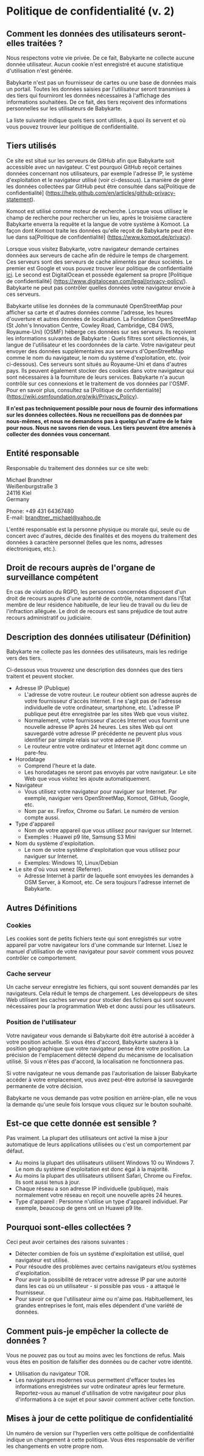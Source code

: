 # Politique de confidentialité (v. 2)

## Comment les données des utilisateurs seront-elles traitées ?
Nous respectons votre vie privée. De ce fait, Babykarte ne collecte aucune donnée utilisateur. Aucun cookie n'est enregistré et aucune statistique d'utilisation n'est générée.

Babykarte n'est pas un fournisseur de cartes ou une base de données mais un portail. Toutes les données saisies par l'utilisateur seront transmises à des tiers qui fourniront les données nécessaires à l'affichage des informations souhaitées. De ce fait, des tiers reçoivent des informations personnelles sur les utilisateurs de Babykarte.

La liste suivante indique quels tiers sont utilisés, à quoi ils servent et où vous pouvez trouver leur politique de confidentialité.

## Tiers utilisés
Ce site est situé sur les serveurs de GitHub afin que Babykarte soit accessible avec un navigateur. C'est pourquoi GitHub reçoit certaines données concernant nos utilisateurs, par exemple l'adresse IP, le système d'exploitation et le navigateur utilisé (voir ci-dessous). La manière de gérer les données collectées par GitHub peut être consultée dans sa[Politique de confidentialité] (https://help.github.com/en/articles/github-privacy-statement).

Komoot est utilisé comme moteur de recherche. Lorsque vous utilisez le champ de recherche pour rechercher un lieu, après le troisième caractère Babykarte enverra la requête et la langue de votre système à Komoot. La façon dont Komoot traite les données qu'elle reçoit de Babykarte peut être lue dans sa[Politique de confidentialité] (https://www.komoot.de/privacy).

Lorsque vous visitez Babykarte, votre navigateur demande certaines données aux serveurs de cache afin de réduire le temps de chargement. Ces serveurs sont des serveurs de cache alimentés par deux sociétés. Le premier est Google et vous pouvez trouver leur politique de confidentialité [ici](https://policies.google.com/privacy#infocollect). Le second est DigitalOcean et possède également sa propre [Politique de confidentialité] (https://www.digitalocean.com/legal/privacy-policy/). Babykarte ne peut pas contrôler quelles données votre navigateur envoie à ces serveurs.

Babykarte utilise les données de la communauté OpenStreetMap pour afficher sa carte et d'autres données comme l'adresse, les heures d'ouverture et autres données de localisation. La Fondation OpenStreetMap (St John's Innovation Centre, Cowley Road, Cambridge, CB4 0WS, Royaume-Uni) (OSMF) héberge ces données sur ses serveurs. Ils reçoivent les informations suivantes de Babykarte : Quels filtres sont sélectionnés, la langue de l'utilisateur et les coordonnées de la carte. Votre navigateur peut envoyer des données supplémentaires aux serveurs d'OpenStreetMap comme le nom du navigateur, le nom du système d'exploitation, etc. (voir ci-dessous). Ces serveurs sont situés au Royaume-Uni et dans d'autres pays. Ils peuvent également stocker des cookies dans votre navigateur qui sont nécessaires à la fourniture de leurs services. Babykarte n'a aucun contrôle sur ces connexions et le traitement de vos données par l'OSMF. Pour en savoir plus, consultez sa [Politique de confidentialité] (https://wiki.osmfoundation.org/wiki/Privacy_Policy).

**Il n'est pas techniquement possible pour nous de fournir des informations sur les données collectées. Nous ne recueillons pas de données par nous-mêmes, et nous ne demandons pas à quelqu'un d'autre de le faire pour nous. Nous ne savons rien de vous. Les tiers peuvent être amenés à collecter des données vous concernant**.

## Entité responsable

Responsable du traitement des données sur ce site web:  

Michael Brandtner  
Weißenburgstraße 3  
24116 Kiel  
Germany  

Phone: +49 431 64367480  
E-mail: brandtner_michael@yahoo.de  

L'entité responsable est la personne physique ou morale qui, seule ou de concert avec d'autres, décide des finalités et des moyens du traitement des données à caractère personnel (telles que les noms, adresses électroniques, etc.).

## Droit de recours auprès de l'organe de surveillance compétent
En cas de violation du RGPD, les personnes concernées disposent d'un droit de recours auprès d'une autorité de contrôle, notamment dans l'État membre de leur résidence habituelle, de leur lieu de travail ou du lieu de l'infraction alléguée. Le droit de recours est sans préjudice de tout autre recours administratif ou judiciaire.

## Description des données utilisateur (Définition)
Babykarte ne collecte pas les données des utilisateurs, mais les redirige vers des tiers.

Ci-dessous vous trouverez une description des données que des tiers traitent et peuvent stocker.

- Adresse IP (Publique)
  - L'adresse de votre routeur. Le routeur obtient son adresse auprès de votre fournisseur d'accès Internet. Il ne s'agit pas de l'adresse individuelle de votre ordinateur, smartphone, etc. L'adresse IP publique peut être enregistrée par les sites Web que vous visitez.
  - Normalement, votre fournisseur d'accès Internet vous fournit une nouvelle adresse IP après 24 heures. Les sites Web qui ont sauvegardé votre adresse IP précédente ne peuvent plus vous identifier par simple relais sur votre adresse IP.
  - Le routeur entre votre ordinateur et Internet agit donc comme un pare-feu.
- Horodatage
  - Comprend l'heure et la date.
  - Les horodatages ne seront pas envoyés par votre navigateur. Le site Web que vous visitez les ajoute automatiquement.
- Navigateur
  - Vous utilisez votre navigateur pour naviguer sur Internet. Par exemple, naviguer vers OpenStreetMap, Komoot, GitHub, Google, etc.
  - Nom par ex. Firefox, Chrome ou Safari. Le numéro de version compte aussi.
- Type d'appareil
  - Nom de votre appareil que vous utilisez pour naviguer sur Internet.
  - Exemples : Huawei p9 lite, Samsung S3 Mini
- Nom du système d'exploitation.
  - Le nom de votre système d'exploitation que vous utilisez pour naviguer sur Internet.
  - Exemples: Windows 10, Linux/Debian
- Le site d'où vous venez (Referrer).
  - Adresse Internet à partir de laquelle sont envoyées les demandes à OSM Server, à Komoot, etc. Ce sera toujours l'adresse internet de Babykarte.

## Autres Définitions

### Cookies
Les cookies sont de petits fichiers texte qui sont enregistrés sur votre appareil par votre navigateur lors d'une commande sur Internet. Lisez le manuel d'utilisation de votre navigateur pour savoir comment vous pouvez contrôler ce comportement.

### Cache serveur
Un cache serveur enregistre les fichiers, qui sont souvent demandés par les navigateurs. Cela réduit le temps de chargement. Les développeurs de sites Web utilisent les caches serveur pour stocker des fichiers qui sont souvent nécessaires pour la programmation Web et donc aussi pour les utilisateurs.

### Position de l'utilisateur
Votre navigateur vous demande si Babykarte doit être autorisé à accéder à votre position actuelle. Si vous êtes d'accord, Babykarte sautera à la position géographique que votre navigateur pense être votre position.
La précision de l'emplacement détecté dépend du mécanisme de localisation utilisé. Si vous n'êtes pas d'accord, la localisation ne fonctionnera pas.

Si votre navigateur ne vous demande pas l'autorisation de laisser Babykarte accéder à votre emplacement, vous avez peut-être autorisé la sauvegarde permanente de votre décision.

Babykarte ne vous demande pas votre position en arrière-plan, elle ne vous la demande qu'une seule fois lorsque vous cliquez sur le bouton souhaité.

## Est-ce que cette donnée est sensible ?
Pas vraiment. La plupart des utilisateurs ont activé la mise à jour automatique de leurs applications utilisées ou c'est un comportement par défaut.

- Au moins la plupart des utilisateurs utilisent Windows 10 ou Windows 7. Le nom du système d'exploitation est donc égal à la majorité.
- Au moins la plupart des utilisateurs utilisent Safari, Chrome ou Firefox. Ils sont aussi tenus à jour.
- Chaque réseau a son adresse IP individuelle (publique), mais normalement votre réseau en reçoit une nouvelle après 24 heures.
- Type d'appareil : Personne n'utilise un type d'appareil individuel. Par exemple, beaucoup de gens ont un Huawei p9 lite.

## Pourquoi sont-elles collectées ?
Ceci peut avoir certaines des raisons suivantes :

- Détecter combien de fois un système d'exploitation est utilisé, quel navigateur est utilisé.
- Pour résoudre des problèmes avec certains navigateurs et/ou systèmes d'exploitation.
- Pour avoir la possibilité de retracer votre adresse IP par une autorité dans les cas où un utilisateur - si possible pas vous - a attaqué le fournisseur.
- Pour savoir ce que l'utilisateur aime ou n'aime pas. Habituellement, les grandes entreprises le font, mais elles dépendent d'une variété de données.

## Comment puis-je empêcher la collecte de données ?
Vous ne pouvez pas ou tout au moins avec les fonctions de refus. Mais vous êtes en position de falsifier des données ou de cacher votre identité.

- Utilisation du navigateur TOR.
- Les navigateurs modernes vous permettent d'effacer toutes les informations enregistrées sur votre ordinateur après leur fermeture. Reportez-vous au manuel d'utilisation de votre navigateur pour plus d'informations à ce sujet et pour savoir comment activer cette fonction.

## Mises à jour de cette politique de confidentialité
Un numéro de version sur l'hyperlien vers cette politique de confidentialité indique un changement à cette politique. Vous êtes responsable de vérifier les changements en votre propre nom.
